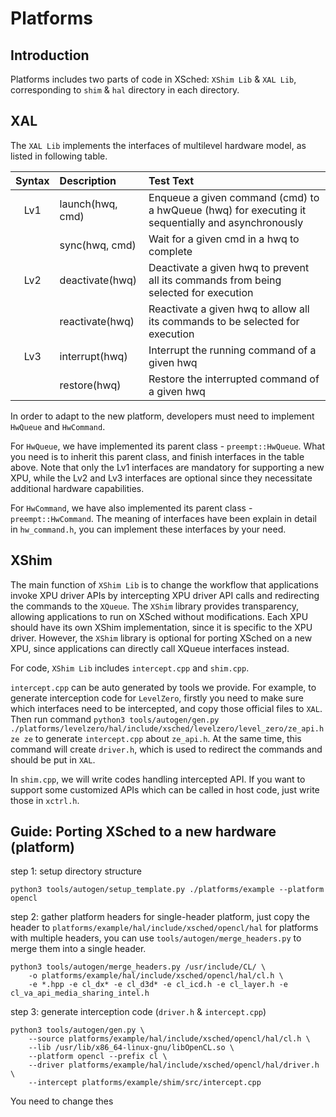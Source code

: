 # Platforms

## Introduction

Platforms includes two parts of code in XSched: `XShim Lib` & `XAL Lib`, corresponding to `shim` & `hal` directory in each directory.

## XAL

The `XAL Lib` implements the interfaces of multilevel hardware model, as listed in following table.

| Syntax | Description      | Test Text                                                                                         |
| :----: | :--------------- | :------------------------------------------------------------------------------------------------ |
|  Lv1   | launch(hwq, cmd) | Enqueue a given command (cmd) to a hwQueue (hwq) for executing it sequentially and asynchronously |
|        | sync(hwq, cmd)   | Wait for a given cmd in a hwq to complete                                                         |
|  Lv2   | deactivate(hwq)  | Deactivate a given hwq to prevent all its commands from being selected for execution              |
|        | reactivate(hwq)  | Reactivate a given hwq to allow all its commands to be selected for execution                     |
|  Lv3   | interrupt(hwq)   | Interrupt the running command of a given hwq                                                      |
|        | restore(hwq)     | Restore the interrupted command of a given hwq                                                    |

In order to adapt to the new platform, developers must need to implement `HwQueue` and `HwCommand`.

For `HwQueue`, we have implemented its parent class - `preempt::HwQueue`. What you need is to inherit this parent class, and finish interfaces in the table above. Note that only the Lv1 interfaces are mandatory for supporting a new XPU, while the Lv2 and Lv3 interfaces are optional since they necessitate additional hardware capabilities.

For `HwCommand`, we have also implemented its parent class - `preempt::HwCommand`. The meaning of interfaces have been explain in detail in `hw_command.h`, you can implement these interfaces by your need.

## XShim

The main function of `XShim Lib` is to change the workflow that applications invoke XPU driver APIs by intercepting XPU driver API calls and redirecting the commands to the `XQueue`. The `XShim` library provides transparency, allowing applications to run on XSched without modifications. Each XPU should have its own XShim implementation, since it is specific to the XPU driver. However, the `XShim` library is optional for porting XSched on a new XPU, since applications can directly call XQueue interfaces instead.

For code, `XShim Lib` includes `intercept.cpp` and `shim.cpp`.

`intercept.cpp` can be auto generated by tools we provide. For example, to generate interception code for `LevelZero`, firstly you need to make sure which interfaces need to be intercepted, and copy those official files to `XAL`. Then run command `python3 tools/autogen/gen.py ./platforms/levelzero/hal/include/xsched/levelzero/level_zero/ze_api.h ze ze` to generate `intercept.cpp` about `ze_api.h`. At the same time, this command will create `driver.h`, which is used to redirect the commands and should be put in `XAL`.

In `shim.cpp`, we will write codes handling intercepted API. If you want to support some customized APIs which can be called in host code, just write those in `xctrl.h`.

## Guide: Porting XSched to a new hardware (platform)

step 1: setup directory structure

```shell
python3 tools/autogen/setup_template.py ./platforms/example --platform opencl
```

step 2: gather platform headers
for single-header platform, just copy the header to `platforms/example/hal/include/xsched/opencl/hal`
for platforms with multiple headers, you can use `tools/autogen/merge_headers.py` to merge them into a single header.

```shell
python3 tools/autogen/merge_headers.py /usr/include/CL/ \
    -o platforms/example/hal/include/xsched/opencl/hal/cl.h \
    -e *.hpp -e cl_dx* -e cl_d3d* -e cl_icd.h -e cl_layer.h -e cl_va_api_media_sharing_intel.h
```

step 3: generate interception code (`driver.h` & `intercept.cpp`)

```shell
python3 tools/autogen/gen.py \
    --source platforms/example/hal/include/xsched/opencl/hal/cl.h \
    --lib /usr/lib/x86_64-linux-gnu/libOpenCL.so \
    --platform opencl --prefix cl \
    --driver platforms/example/hal/include/xsched/opencl/hal/driver.h \
    --intercept platforms/example/shim/src/intercept.cpp
```

You need to change thes
